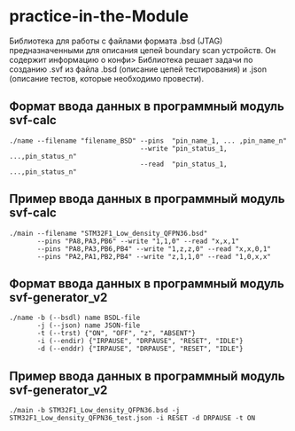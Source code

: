 # practice-in-the-Module
Библиотека для работы с файлами формата .bsd (JTAG) предназначенными для описания цепей boundary scan устройств. Он содержит информацию о конфи>
Библиотека решает задачи по созданию .svf из файла .bsd (описание цепей тестирования) и .json (описание тестов, которые необходимо провести).

## Формат ввода данных в программный модуль svf-calc
```
./name --filename "filename_BSD" --pins  "pin_name_1, ... ,pin_name_n"
                                 --write "pin_status_1, ...,pin_status_n"
                                 --read  "pin_status_1, ...,pin_status_n"
```

## Пример ввода данных в программный модуль svf-calc
```
./main --filename "STM32F1_Low_density_QFPN36.bsd"
       --pins "PA8,PA3,PB6" --write "1,1,0" --read "x,x,1"
       --pins "PA8,PA3,PB6,PB4" --write "1,z,z,0" --read "x,x,0,1"
       --pins "PA2,PA1,PB2,PB4" --write "z,1,1,0" --read "1,0,x,x"
```

## Формат ввода данных в программный модуль svf-generator_v2
```
./name -b (--bsdl) name BSDL-file
       -j (--json) name JSON-file
       -t (--trst) {"ON", "OFF", "z", "ABSENT"}
       -i (--endir) {"IRPAUSE", "DRPAUSE", "RESET", "IDLE"}
       -d (--enddr) {"IRPAUSE", "DRPAUSE", "RESET", "IDLE"}
```

## Пример ввода данных в программный модуль svf-generator_v2
```
./main -b STM32F1_Low_density_QFPN36.bsd -j STM32F1_Low_density_QFPN36_test.json -i RESET -d DRPAUSE -t ON
```